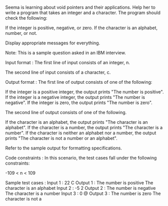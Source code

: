 
Seema is learning about void pointers and their applications. Help her to write a program that takes an integer and a character. The program should check the following:



If the integer is positive, negative, or zero.
If the character is an alphabet, number, or not.


Display appropriate messages for everything.



Note: This is a sample question asked in an IBM interview.

Input format :
The first line of input consists of an integer, n.

The second line of input consists of a character, c.

Output format :
The first line of output consists of one of the following:

If the integer is a positive integer, the output prints "The number is positive".
If the integer is a negative integer, the output prints "The number is negative".
If the integer is zero, the output prints "The number is zero".


The second line of output consists of one of the following.

If the character is an alphabet, the output prints "The character is an alphabet".
If the character is a number, the output prints "The character is a number".
If the character is neither an alphabet nor a number, the output prints "The character is not a number or an alphabet".


Refer to the sample output for formatting specifications.

Code constraints :
In this scenario, the test cases fall under the following constraints:

-109 < n < 109

Sample test cases :
Input 1 :
22
C
Output 1 :
The number is positive
The character is an alphabet
Input 2 :
-5
2
Output 2 :
The number is negative
The character is a number
Input 3 :
0
@
Output 3 :
The number is zero
The character is not a 
